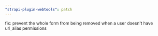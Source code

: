 ```yaml
---
"strapi-plugin-webtools": patch
---
```


fix: prevent the whole form from being removed when a user doesn't have url_alias permissions

